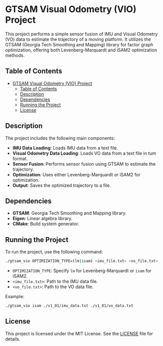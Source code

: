 # GTSAM Visual Odometry (VIO) Project

This project performs a simple sensor fusion of IMU and Visual Odometry (VO) data to estimate the trajectory of a moving platform. It utilizes the GTSAM (Georgia Tech Smoothing and Mapping) library for factor graph optimization, offering both Levenberg-Marquardt and iSAM2 optimization methods.

## Table of Contents

- [GTSAM Visual Odometry (VIO) Project](#gtsam-visual-odometry-vio-project)
  - [Table of Contents](#table-of-contents)
  - [Description](#description)
  - [Dependencies](#dependencies)
  - [Running the Project](#running-the-project)
  - [License](#license)

## Description

The project includes the following main components:

- **IMU Data Loading**: Loads IMU data from a text file.
- **Visual Odometry Data Loading**: Loads VO data from a text file in tum format.
- **Sensor Fusion**: Performs sensor fusion using GTSAM to estimate the trajectory.
- **Optimization**: Uses either Levenberg-Marquardt or iSAM2 for optimization.
- **Output**: Saves the optimized trajectory to a file.

## Dependencies

- **GTSAM**: Georgia Tech Smoothing and Mapping library.
- **Eigen**: Linear algebra library.
- **CMake**: Build system generator.

## Running the Project

To run the project, use the following command:

```sh
./gtsam_vio OPTIMIZATION_TYPE=(lm|isam) <imu_file.txt> <vo_file.txt>
```

- `OPTIMIZATION_TYPE`: Specify `lm` for Levenberg-Marquardt or `isam` for iSAM2.
- `<imu_file.txt>`: Path to the IMU data file.
- `<vo_file.txt>`: Path to the VO data file.

Example:

```sh
./gtsam_vio isam ./v1_01/imu_data.txt ./v1_01/vo_data.txt
```

## License

This project is licensed under the MIT License. See the [LICENSE](LICENSE) file for details.